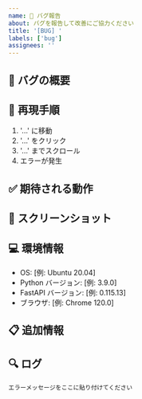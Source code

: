 ```yaml
---
name: 🐛 バグ報告
about: バグを報告して改善にご協力ください
title: '[BUG] '
labels: ['bug']
assignees: ''
---
```


## 🐛 バグの概要
<!-- バグの概要を簡潔に説明してください -->

## 🔄 再現手順
<!-- バグを再現するための手順を詳しく説明してください -->
1. '...' に移動
2. '...' をクリック
3. '...' までスクロール
4. エラーが発生

## ✅ 期待される動作
<!-- 正常に動作する場合の期待される動作を説明してください -->

## 📸 スクリーンショット
<!-- 可能であれば、スクリーンショットを添付してください -->

## 💻 環境情報
- OS: [例: Ubuntu 20.04]
- Python バージョン: [例: 3.9.0]
- FastAPI バージョン: [例: 0.115.13]
- ブラウザ: [例: Chrome 120.0]

## 📋 追加情報
<!-- その他、バグに関連する情報があれば記述してください -->

## 🔍 ログ
<!-- エラーログがあれば添付してください -->
```
エラーメッセージをここに貼り付けてください 
